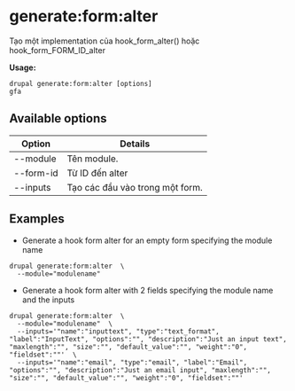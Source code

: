 # generate:form:alter
Tạo một implementation của hook_form_alter() hoặc hook_form_FORM_ID_alter

**Usage:**
```
drupal generate:form:alter [options]
gfa
```

## Available options
Option | Details
-------|-------------
--module | Tên module.
--form-id | Từ ID đến alter
--inputs | Tạo các đầu vào trong một form.

## Examples
* Generate a hook form alter for an empty form specifying the module name
```
drupal generate:form:alter  \
  --module="modulename"
```
* Generate a hook form alter with 2 fields specifying the module name and the inputs
```
drupal generate:form:alter  \
  --module="modulename"  \
  --inputs='"name":"inputtext", "type":"text_format", "label":"InputText", "options":"", "description":"Just an input text", "maxlength":"", "size":"", "default_value":"", "weight":"0", "fieldset":""'  \
  --inputs='"name":"email", "type":"email", "label":"Email", "options":"", "description":"Just an email input", "maxlength":"", "size":"", "default_value":"", "weight":"0", "fieldset":""'
```
